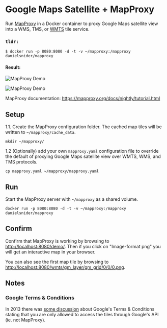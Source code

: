 # Google Maps Satellite + MapProxy

Run [MapProxy](https://mapproxy.org/) in a Docker container to proxy Google Maps satellite view into a WMS, TMS, or  [WMTS](https://en.wikipedia.org/wiki/Web_Map_Tile_Service) tile service. 

### `tldr:`

```
$ docker run -p 8080:8080 -d -t -v ~/mapproxy:/mapproxy danielsnider/mapproxy
```


#### Result:


![MapProxy Demo](https://github.com/danielsnider/docker-mapproxy-googlemaps/raw/master/readme-imgs/demo.PNG)

![MapProxy Demo](https://github.com/danielsnider/docker-mapproxy-googlemaps/raw/master/readme-imgs/googlemaps.PNG)

MapProxy documentation: https://mapproxy.org/docs/nightly/tutorial.html


## Setup

1.1. Create the MapProxy configuration folder. The cached map tiles will be written to `~/mapproxy/cache_data`.

```
mkdir ~/mapproxy/
```

1.2 (Optionally) add your own `mapproxy.yaml` configuration file to override the default of proxying Google Maps satellite view over WMTS, WMS, and TMS protocols.

```
cp mapproxy.yaml ~/mapproxy/mapproxy.yaml
```

## Run 

Start the MapProxy server with `~/mapproxy` as a shared volume.

```
docker run -p 8080:8080 -d -t -v ~/mapproxy:/mapproxy danielsnider/mapproxy
```

## Confirm 

Confirm that MapProxy is working by browsing to [http://localhost:8080/demo/](http://localhost:8080/demo/). Then if you click on "Image-format png" you will get an interactive map in your browser. 

You can also see the first map tile by browsing to [http://localhost:8080/wmts/gm_layer/gm_grid/0/0/0.png](http://localhost:8080/wmts/gm_layer/gm_grid/0/0/0.png).

## Notes

### Google Terms & Conditions 

In 2013 there was [some discussion](http://gis.stackexchange.com/questions/56982/how-to-use-mapproxy-to-serve-wms-from-reprojected-google-maps-tiles) about Google's Terms & Conditions stating that you are only allowed to access the tiles through Google's API (ie. not MapProxy).
